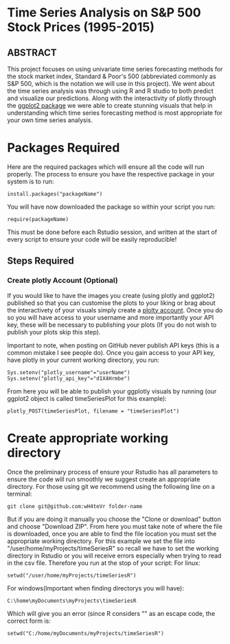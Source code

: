 # Time Series Analysis on S&P 500 Stock Prices (1995-2015)

## ABSTRACT
This project focuses on using univariate time series forecasting methods for the stock market index, Standard & Poor's 500 (abbreviated commonly as S&P 500, which is the notation we will use in this project). We went about the time series analysis was through using R and R studio to both predict and visualize our predictions. Along with the interactivity of plotly through the [ggplot2 package](https://github.com/tidyverse/ggplot2) we were able to create stunning visuals that help in understanding which time series forecasting method is most appropriate for your own time series analysis. 
# Packages Required
Here are the required packages which will ensure all the code will run properly. The process to ensure you have the respective package in your system is to run: 

	install.packages("packageName") 

You will have now downloaded the package so within your script you run: 

	require(packageName)

This must be done before each Rstudio session, and written at the start of every script to ensure your code will be easily reproducible!
## Steps Required 

### Create plotly Account (Optional)	
If you would like to have the images you create (using plotly and ggplot2) published so that you can customise the plots to your liking or brag about the interactivety of your visuals simply create a [plolty account](https://plot.ly/). Once you do so you will have access to your username and more importantly your API key, these will be necessary to publishing your plots (If you do not wish to publish your plots skip this step). 

Important to note, when posting on GitHub never publish API keys (this is a common mistake I see people do). Once you gain access to your API key, have plotly in your current working directory, you run:

	Sys.setenv("plotly_username"="userName")
	Sys.setenv("plotly_api_key"="d1X4Hrmbe")

From here you will be able to publish your ggplotly visuals by running (our ggplot2 object is called timeSeriesPlot for this example):

	plotly_POST(timeSeriesPlot, filename = "timeSeriesPlot")

# Create appropriate working directory
Once the preliminary process of ensure your Rstudio has all parameters to ensure the code will run smoothly we suggest create an appropriate directory. For those using git we recommend using the following line on a terminal:

	git clone git@github.com:wH4teVr folder-name

But if you are doing it manually you choose the "Clone or download" button and choose "Download ZIP". From here you must take note of where the file is downloaded, once you are able to find the file location you must set the appropriate working directory. For this example we set the file into "/user/home/myProjects/timeSeriesR" so recall we have to set the working directory in Rstudio or you will receive errors especially when trying to read in the csv file. Therefore you run at the stop of your script:
For linux:

	setwd("/user/home/myProjects/timeSeriesR")

For windows(Important when finding directorys you will have):

	C:\home\myDocuments\myProjects\timeSeriesR

Which will give you an error (since R considers "\" as an escape code, the correct form is:

	setwd("C:/home/myDocuments/myProjects/timeSeriesR")




